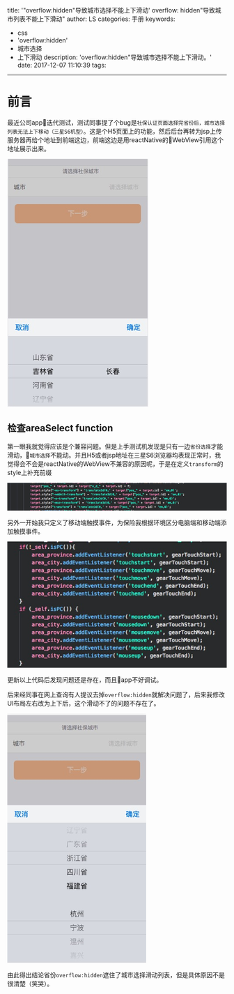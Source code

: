 title: '"overflow:hidden"导致城市选择不能上下滑动'
overflow: hidden"导致城市列表不能上下滑动"
author: LS
categories: 手册
keywords:
  - css
  - 'overflow:hidden'
  - 城市选择
  - 上下滑动
description: 'overflow:hidden"导致城市选择不能上下滑动。'
date: 2017-12-07 11:10:39
tags:
---
前言
=========

最近公司app迭代测试，测试同事提了个bug是`社保认证页面选择完省份后，城市选择列表无法上下移动（三星S6机型）`。这是个H5页面上的功能，然后后台再转为jsp上传服务器再给个地址到前端这边，前端这边是用reactNative的WebView引用这个地址展示出来。

![](../images/post/0503.png)

## 检查areaSelect function

第一眼我就觉得应该是个兼容问题。但是上手测试机发现是只有一边`省份选择`才能滑动，`城市选择`不能动。并且H5或者jsp地址在三星S6浏览器均表现正常时，我觉得会不会是reactNative的WebView不兼容的原因呢，于是在定义`transform`的style上补充前缀

![](../images/post/0501.png)

另外一开始我只定义了移动端触摸事件，为保险我根据环境区分电脑端和移动端添加触摸事件。

![](../images/post/0502.png)

更新以上代码后发现问题还是存在，而且app不好调试。

后来经同事在网上查询有人提议去掉`overflow:hidden`就解决问题了，后来我修改UI布局左右改为上下后，这个滑动不了的问题不存在了。

![](../images/post/0504.png)

由此得出结论省份`overflow:hidden`遮住了城市选择滑动列表，但是具体原因不是很清楚（笑哭）。